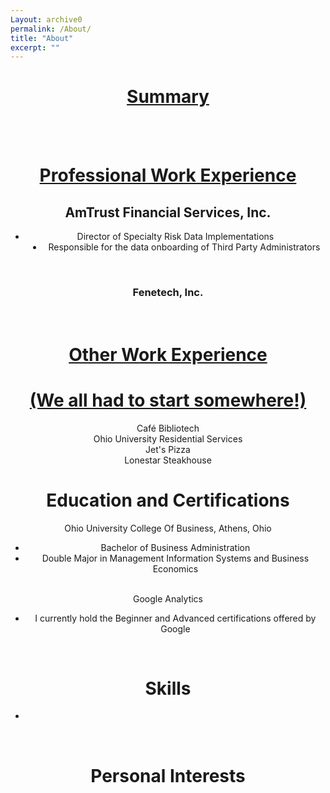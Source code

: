 ```yaml
---
Layout: archive0
permalink: /About/
title: "About"
excerpt: ""
---
```

<Center>
<h1><u> Summary </u></h1>
<BR>
<BR>
<h1><u>Professional Work Experience</u></h1>
<h2>AmTrust Financial Services, Inc.</h2>
<ul>
<Li>Director of Specialty Risk Data Implementations</li>
<li style="margin-left:2em">Responsible for the data onboarding of Third Party Administrators</li>
</ul>
<BR>
<h3>Fenetech, Inc.</h3>
<BR>
<h1><u>Other Work Experience</u></h1>
<h1><u>(We all had to start somewhere!)</u></h1>
Café Bibliotech
<BR>
Ohio University Residential Services
<BR>
Jet's Pizza
<BR>
Lonestar Steakhouse
<BR>
<h1>Education and Certifications</h1>
Ohio University College Of Business, Athens, Ohio
<ul>
<li>Bachelor of Business Administration</li>
<li>Double Major in Management Information Systems and Business Economics</li>
</ul>
<BR>
Google Analytics
<ul>
<li>I currently hold the Beginner and Advanced certifications offered by Google</li>
</ul>
<BR>
<h1>Skills</h1>
<ul>
<li> </li>
</ul>

<BR>
<h1> Personal Interests </h1>
</Center>
